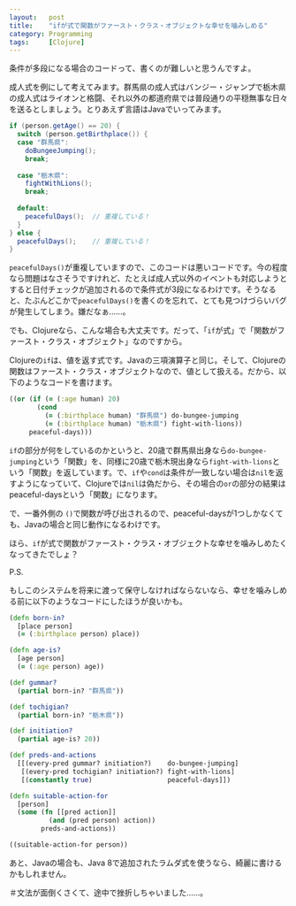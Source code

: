 ```yaml
---
layout:   post
title:    "ifが式で関数がファースト・クラス・オブジェクトな幸せを噛みしめる"
category: Programming
tags:     [Clojure]
---
```


条件が多段になる場合のコードって、書くのが難しいと思うんですよ。

成人式を例にして考えてみます。群馬県の成人式はバンジー・ジャンプで栃木県の成人式はライオンと格闘、それ以外の都道府県では普段通りの平穏無事な日々を送るとしましょう。とりあえず言語はJavaでいってみます。

```java
if (person.getAge() == 20) {
  switch (person.getBirthplace()) {
  case "群馬県":
    doBungeeJumping();
    break;
    
  case "栃木県":
    fightWithLions();
    break;
    
  default:
    peacefulDays();  // 重複している！
  }
} else {
  peacefulDays();    // 重複している！
}
```

`peacefulDays()`が重複していますので、このコードは悪いコードです。今の程度なら問題はなさそうですけれど、たとえば成人式以外のイベントも対応しようとすると日付チェックが追加されるので条件式が3段になるわけです。そうなると、たぶんどこかで`peacefulDays()`を書くのを忘れて、とても見つけづらいバグが発生してしまう。嫌だなぁ……。

でも、Clojureなら、こんな場合も大丈夫です。だって、「`if`が式」で「関数がファースト・クラス・オブジェクト」なのですから。

Clojureの`if`は、値を返す式です。Javaの三項演算子と同じ。そして、Clojureの関数はファースト・クラス・オブジェクトなので、値として扱える。だから、以下のようなコードを書けます。

```clojure
((or (if (= (:age human) 20)
       (cond
         (= (:birthplace human) "群馬県") do-bungee-jumping
         (= (:birthplace human) "栃木県") fight-with-lions))
     peaceful-days)))
```

`if`の部分が何をしているのかというと、20歳で群馬県出身なら`do-bungee-jumping`という「関数」を、同様に20歳で栃木現出身なら`fight-with-lions`という「関数」を返しています。で、`if`や`cond`は条件が一致しない場合は`nil`を返すようになっていて、Clojureでは`nil`は偽だから、その場合の`or`の部分の結果はpeaceful-daysという「関数」になります。

で、一番外側の `()`で関数が呼び出されるので、peaceful-daysが1つしかなくても、Javaの場合と同じ動作になるわけです。

ほら、`if`が式で関数がファースト・クラス・オブジェクトな幸せを噛みしめたくなってきたでしょ？

P.S.

もしこのシステムを将来に渡って保守しなければならないなら、幸せを噛みしめる前に以下のようなコードにしたほうが良いかも。

```clojure
(defn born-in?
  [place person]
  (= (:birthplace person) place))

(defn age-is?
  [age person]
  (= (:age person) age))

(def gummar?
  (partial born-in? "群馬県"))

(def tochigian?
  (partial born-in? "栃木県"))

(def initiation?
  (partial age-is? 20))

(def preds-and-actions
  [[(every-pred gummar? initiation?)    do-bungee-jumping]
   [(every-pred tochigian? initiation?) fight-with-lions]
   [(constantly true)                   peaceful-days]])

(defn suitable-action-for
  [person]
  (some (fn [[pred action]]
          (and (pred person) action))
        preds-and-actions))

((suitable-action-for person))
```

あと、Javaの場合も、Java 8で追加されたラムダ式を使うなら、綺麗に書けるかもしれません。

＃文法が面倒くさくて、途中で挫折しちゃいました……。

